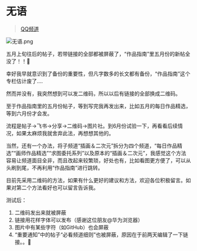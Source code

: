 # 无语
> [QQ频道](https://pd.qq.com/s/cbagk80db)

![无语.png](https://wp-cdn.4ce.cn/v2/FhXaBR2.png)

五月上旬往后的帖子，若带链接的全部都被屏蔽了，“作品指南”里五月份的新帖全没了！！🤬

幸好我早就意识到了备份的重要性，但凡字数多的长文都有备份，“作品指南”这个专栏估计废了....

然而并没有，我突然想到可以发二维码，所以以后有链接的全部换成二维码。

至于作品指南里的五月份帖子，等到写完我再发出来，比如五月的每日作品精选，等到六月份才会发。

流程是帖子→飞书→分享→二维码→图片社。到6月份试验一下，再看看后续情况，如果太麻烦我就舍弃此法，再想想其他的。

当然，还有一个办法，将子频道“插画＆二次元”拆分为四个频道，“每日作品精选”“画师作品精选”“求图委托系列”以及原本的“插画＆二次元”，我感觉这个方法容易让频道面目全非，而且改起来较繁琐，好处也有，比如看图更方便了，可以从头刷到尾，不再利用“作品指南”进行跳转。

目前先采用二维码的方法，如果有什么更好的建议和方法，欢迎各位积极留言。如果对第二个方法看好也可以留言告诉我。

测试后： 
1. 二维码发出来就被屏蔽 
2. 链接用花样字体可以发布（感谢这位朋友@华为浏览器）
3. 图片中有某些字符（如GitHub）也会屏蔽 
4. “重要通知”中的帖子“必看频道细则”也被屏蔽，原因在于前两天编辑了一下链接。。🤬